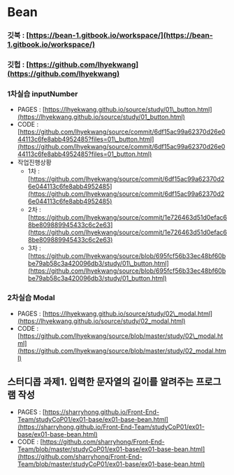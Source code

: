 # Bean

### 깃북 : [https://bean-1.gitbook.io/workspace/](https://bean-1.gitbook.io/workspace/)

### 깃헙 : [https://github.com/lhyekwang](https://github.com/lhyekwang)

### 1차실습 inputNumber

* PAGES : [https://lhyekwang.github.io/source/study/01\_button.html](https://lhyekwang.github.io/source/study/01_button.html)
* CODE : [https://github.com/lhyekwang/source/commit/6df15ac99a62370d26e044113c6fe8abb4952485?files=01\_button.html](https://github.com/lhyekwang/source/commit/6df15ac99a62370d26e044113c6fe8abb4952485?files=01_button.html)
* 작업진행상황
  * 1차 : [https://github.com/lhyekwang/source/commit/6df15ac99a62370d26e044113c6fe8abb4952485](https://github.com/lhyekwang/source/commit/6df15ac99a62370d26e044113c6fe8abb4952485)
  * 2차 : [https://github.com/lhyekwang/source/commit/1e726463d51d0efac68be809889945433c6c2e63](https://github.com/lhyekwang/source/commit/1e726463d51d0efac68be809889945433c6c2e63)  
  * 3차 : [https://github.com/lhyekwang/source/blob/695fcf56b33ec48bf60bbe79ab58c3a420096db3/study/01\_button.html](https://github.com/lhyekwang/source/blob/695fcf56b33ec48bf60bbe79ab58c3a420096db3/study/01_button.html)

### 2차실습 Modal 

* PAGES : [https://lhyekwang.github.io/source/study/02\_modal.html](https://lhyekwang.github.io/source/study/02_modal.html)
* CODE : [https://github.com/lhyekwang/source/blob/master/study/02\_modal.html](https://github.com/lhyekwang/source/blob/master/study/02_modal.html)

## 스터디콥 과제1. 입력한 문자열의 길이를 알려주는 프로그램 작성 

* PAGES : [https://sharryhong.github.io/Front-End-Team/studyCoP01/ex01-base/ex01-base-bean.html](https://sharryhong.github.io/Front-End-Team/studyCoP01/ex01-base/ex01-base-bean.html)
* CODE : [https://github.com/sharryhong/Front-End-Team/blob/master/studyCoP01/ex01-base/ex01-base-bean.html](https://github.com/sharryhong/Front-End-Team/blob/master/studyCoP01/ex01-base/ex01-base-bean.html)

